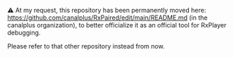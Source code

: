 :warning: At my request, this repository has been permanently moved here: https://github.com/canalplus/RxPaired/edit/main/README.md (in the canalplus organization), to better officialize it as an official tool for RxPlayer debugging.

Please refer to that other repository instead from now.
